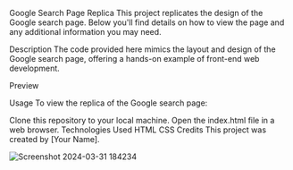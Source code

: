Google Search Page Replica
This project replicates the design of the Google search page. Below you'll find details on how to view the page and any additional information you may need.

Description
The code provided here mimics the layout and design of the Google search page, offering a hands-on example of front-end web development.

Preview

Usage
To view the replica of the Google search page:

Clone this repository to your local machine.
Open the index.html file in a web browser.
Technologies Used
HTML
CSS
Credits
This project was created by [Your Name].


![Screenshot 2024-03-31 184234](https://github.com/Ashutosh737/Google-Search-Design/assets/94473484/7d9b90dd-64da-4d67-9ff1-ffc2a195feaf)
